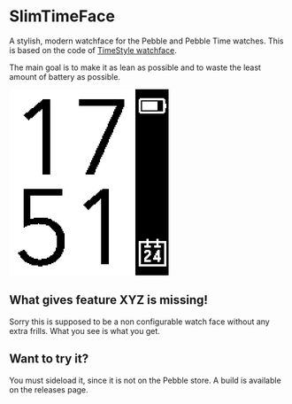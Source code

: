 # SlimTimeFace
A stylish, modern watchface for the Pebble and Pebble Time watches. This is based on the code of [TimeStyle watchface](https://github.com/freakified/TimeStylePebble).

The main goal is to make it as lean as possible and to waste the least amount of battery as possible.

<img src="screenshot.png" width="288" height="336">

## What gives feature XYZ is missing!
Sorry this is supposed to be a non configurable watch face without any extra frills. What you see is what you get.

## Want to try it?
You must sideload it, since it is not on the Pebble store. A build is available on the releases page.
